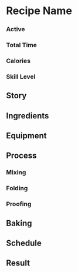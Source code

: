 
# Recipe Name
<!--## Stats -->
  ### Active
  ### Total Time
  ### Calories
  ### Skill Level
 ## Story
 ## Ingredients
 ## Equipment
 ## Process
  ### Mixing
  ### Folding
  ### Proofing
 ## Baking
 ## Schedule
 ## Result
 
